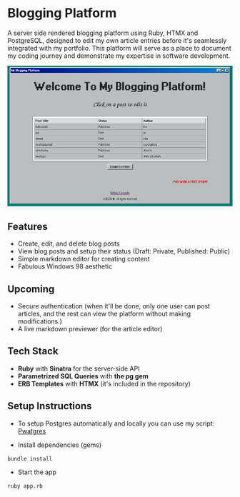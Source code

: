 # Blogging Platform

A server side rendered blogging platform using Ruby, HTMX and PostgreSQL, designed to edit my own article entries before it's seamlessly integrated with my portfolio. This platform will serve as a place to document my coding journey and demonstrate my expertise in software development.

![Index Thumbnail](public/assets/index-page.png)

## Features
- Create, edit, and delete blog posts
- View blog posts and setup their status (Draft: Private, Published: Public)
- Simple markdown editor for creating content
- Fabulous Windows 98 aesthetic

## Upcoming
- Secure authentication (when it'll be done, only one user can post articles, and the rest can view the platform without making modifications.)
- A live markdown previewer (for the article editor)

## Tech Stack

- **Ruby** with **Sinatra** for the server-side API
- **Parametrized SQL Queries** with **the pg gem**
- **ERB Templates** with **HTMX** (it's included in the repository)

## Setup Instructions

- To setup Postgres automatically and locally you can use my script:
[Pwatgres](https://github.com/theflyoccultist/systems_integration_projects/tree/main/pwatgres)

- Install dependencies (gems)
```
bundle install
```

- Start the app
```
ruby app.rb
```
